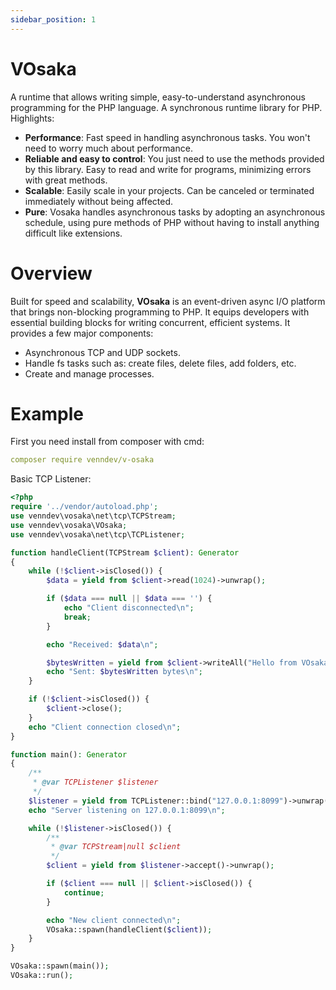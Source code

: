 ```yaml
---
sidebar_position: 1
---
```


# VOsaka

A runtime that allows writing simple, easy-to-understand asynchronous programming for the PHP language. A synchronous runtime library for PHP. Highlights:

- **Performance**: Fast speed in handling asynchronous tasks. You won't need to worry much about performance.
- **Reliable and easy to control**: You just need to use the methods provided by this library. Easy to read and write for programs, minimizing errors with great methods.
- **Scalable**: Easily scale in your projects. Can be canceled or terminated immediately without being affected.
- **Pure**: Vosaka handles asynchronous tasks by adopting an asynchronous schedule, using pure methods of PHP without having to install anything difficult like extensions.

# Overview

Built for speed and scalability, **VOsaka** is an event-driven async I/O platform that brings non-blocking programming to PHP. It equips developers with essential building blocks for writing concurrent, efficient systems. It provides a few major components:

- Asynchronous TCP and UDP sockets.
- Handle fs tasks such as: create files, delete files, add folders, etc.
- Create and manage processes.

# Example

First you need install from composer with cmd:

```yml
composer require venndev/v-osaka
```

Basic TCP Listener:

```php title="src/main.php"
<?php
require '../vendor/autoload.php';
use venndev\vosaka\net\tcp\TCPStream;
use venndev\vosaka\VOsaka;
use venndev\vosaka\net\tcp\TCPListener;

function handleClient(TCPStream $client): Generator
{
    while (!$client->isClosed()) {
        $data = yield from $client->read(1024)->unwrap();

        if ($data === null || $data === '') {
            echo "Client disconnected\n";
            break;
        }

        echo "Received: $data\n";

        $bytesWritten = yield from $client->writeAll("Hello from VOsaka!\n")->unwrap();
        echo "Sent: $bytesWritten bytes\n";
    }

    if (!$client->isClosed()) {
        $client->close();
    }
    echo "Client connection closed\n";
}

function main(): Generator
{
    /**
     * @var TCPListener $listener
     */
    $listener = yield from TCPListener::bind("127.0.0.1:8099")->unwrap();
    echo "Server listening on 127.0.0.1:8099\n";

    while (!$listener->isClosed()) {
        /**
         * @var TCPStream|null $client
         */
        $client = yield from $listener->accept()->unwrap();

        if ($client === null || $client->isClosed()) {
            continue;
        }

        echo "New client connected\n";
        VOsaka::spawn(handleClient($client));
    }
}

VOsaka::spawn(main());
VOsaka::run();
```
